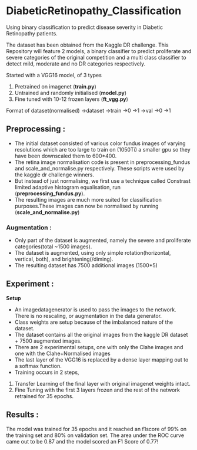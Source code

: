 # DiabeticRetinopathy_Classification
Using binary classification to predict disease severity in Diabetic Retinopathy patients. 

The dataset has been obtained from the Kaggle DR challenge. 
This Repository will feature 2 models, a binary classifier to predict proliferate and severe categories of the original competition and a multi class classifier to detect 
mild, moderate and no DR categories respectively. 

Started with a VGG16 model, of 3 types
1. Pretrained on imagenet (__train.py__)
2. Untrained and randomly initialised (__model.py__)
3. Fine tuned with 10-12 frozen layers  (__ft_vgg.py__) 

Format of dataset(normalised)
->dataset
	->train	
		->0
		->1
	->val
		->0
		->1

## Preprocessing : 	

- The initial dataset consisted of various color fundus images of varying resolutions which are too large to train on (1050Ti) a smaller gpu so they have been downscaled them to 600*400. 
- The retina image normalisation code is present in preprocessing_fundus and scale_and_normalise.py respectively. These scripts were used by the kaggle dr challenge winners. 
- But instead of just normalising, we first use a technique called Constrast limited adaptive histogram equalisation, run (__preprocessing_fundus.py__). 
- The resulting images are much more suited for classification purposes.These images can now be normalised by running (__scale_and_normalise.py__)
### Augmentation :
- Only part of the dataset is augmented, namely the severe and proliferate categories(total ~1500 images). 
- The dataset is augmented, using only simple rotation(horizontal, vertical, both), and brightening(/diming).
- The resulting dataset has 7500 additional images (1500*5)

## Experiment : 
__Setup__ 

- An imagedatagenerator is used to pass the images to the network. There is no rescaling, or augmentation in the data generator. 
- Class weights are setup because of the imbalanced nature of the dataset. 
- The dataset contains all the original images from the kaggle DR dataset + 7500 augmented images.
- There are 2 experimental setups, one with only the Clahe images and one with the Clahe+Normalised images
- The last layer of the VGG16 is replaced by a dense layer mapping out to a softmax function.
- Training occurs in 2 steps,
1. Transfer Learning of the final layer with original imagenet weights intact. 
2. Fine Tuning with the first 3 layers frozen and the rest of the network retrained for 35 epochs.


## Results :
The model was trained for 35 epochs and it reached an f1score of 99% on the training set and 80% on validation set. The area under the ROC curve came out to be 0.87 and the model scored an F1 Score of 0.77!
